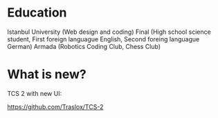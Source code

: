 # Education
Istanbul University (Web design and coding)
Final (High school science student, First foreign languague English, Second foreing languague German)
Armada (Robotics Coding Club, Chess Club)


# What is new?

TCS 2 with new UI:

https://github.com/Traslox/TCS-2


<!---
Traslox/Traslox is a ✨ special ✨ repository because its `README.md` (this file) appears on your GitHub profile.
You can click the Preview link to take a look at your changes.
--->
